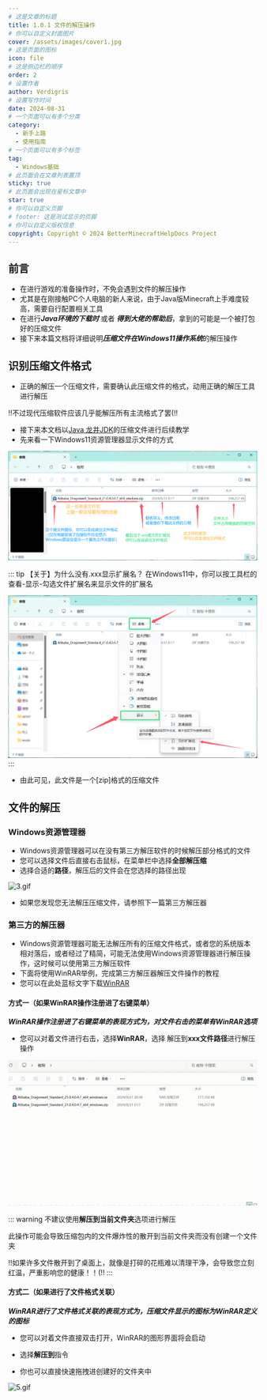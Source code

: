 ```yaml
---
# 这是文章的标题
title: 1.0.1 文件的解压操作
# 你可以自定义封面图片
cover: /assets/images/cover1.jpg
# 这是页面的图标
icon: file
# 这是侧边栏的顺序
order: 2
# 设置作者
author: Verdigris
# 设置写作时间
date: 2024-08-31
# 一个页面可以有多个分类
category:
  - 新手上路
  - 使用指南
# 一个页面可以有多个标签
tag:
  - Windows基础
# 此页面会在文章列表置顶
sticky: true
# 此页面会出现在星标文章中
star: true
# 你可以自定义页脚
# footer: 这是测试显示的页脚
# 你可以自定义版权信息
copyright: Copyright © 2024 BetterMinecraftHelpDocs Project
---
```

## **前言**

- 在进行游戏的准备操作时，不免会遇到文件的解压操作
- 尤其是在刚接触PC个人电脑的新人来说，由于Java版Minecraft上手难度较高，需要自行配置相关工具
- 在进行***Java环境的下载时*** 或者 ***得到大佬的帮助后***，拿到的可能是一个被打包好的压缩文件
- 接下来本篇文档将详细说明***压缩文件在Windows11操作系统***的解压操作

## **识别压缩文件格式**

- 正确的解压一个压缩文件，需要确认此压缩文件的格式，动用正确的解压工具进行解压

!!不过现代压缩软件应该几乎能解压所有主流格式了罢(!!

- 接下来本文档以[Java 龙井JDK](https://dragonwell-jdk.io)的压缩文件进行后续教学
- 先来看一下Windows11资源管理器显示文件的方式

![1.png](./unzip-1.png)

::: tip 【关于】为什么没有.xxx显示扩展名？
在Windows11中，你可以按工具栏的查看-显示-勾选文件扩展名来显示文件的扩展名

![2.png](./unzip-2.png)
:::

- 由此可见，此文件是一个[zip]格式的压缩文件

## **文件的解压**

### Windows资源管理器

- Windows资源管理器可以在没有第三方解压软件的时候解压部分格式的文件
- 您可以选择文件后直接右击鼠标，在菜单栏中选择**全部解压缩**
- 选择合适的**路径**，解压后的文件会在您选择的路径出现

![3.gif](./unzip-3.gif)

- 如果您发现您无法解压压缩文件，请参照下一篇第三方解压器

### 第三方的解压器

- Windows资源管理器可能无法解压所有的压缩文件格式，或者您的系统版本相对落后，或者经过了精简，可能无法使用Windows资源管理器进行解压操作，这时候可以使用第三方解压软件
- 下面将使用WinRAR举例，完成第三方解压器解压文件操作的教程
- 您可以在此处蓝标文字下载[WinRAR](https://www.winrar.com.cn)

#### 方式一（如果WinRAR操作注册进了右键菜单）

***WinRAR操作注册进了右键菜单的表现方式为，对文件右击的菜单有WinRAR选项***

- 您可以对着文件进行右击，选择**WinRAR**，选择 解压到**xxx文件路径**进行解压操作

![4.gif](./unzip-4.gif)

::: warning
不建议使用**解压到当前文件夹**选项进行解压

此操作可能会导致压缩包内的文件爆炸性的散开到当前文件夹而没有创建一个文件夹

!!如果许多文件散开到了桌面上，就像是打碎的花瓶难以清理干净，会导致您立刻红温，严重影响您的健康！！(!!
:::

#### 方式二（如果进行了文件格式关联）

***WinRAR进行了文件格式关联的表现方式为，压缩文件显示的图标为WinRAR定义的图标***

- 您可以对着文件直接双击打开，WinRAR的图形界面将会启动

- 选择**解压到**指令

- 你也可以直接快速拖拽进创建好的文件夹中

![5.gif](./unzip-5.gif)
